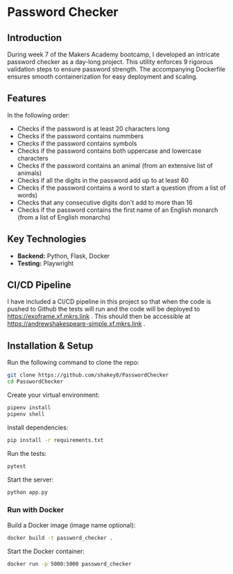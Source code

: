 # Password Checker

## Introduction

During week 7 of the Makers Academy bootcamp, I developed an intricate password checker as a day-long project. This utility enforces 9 rigorous validation steps to ensure password strength. The accompanying Dockerfile ensures smooth containerization for easy deployment and scaling.

## Features

In the following order:
- Checks if the password is at least 20 characters long
- Checks if the password contains nummbers
- Checks if the password contains symbols
- Checks if the password contains both uppercase and lowercase characters
- Checks if the password contains an animal (from an extensive list of animals)
- Checks if all the digits in the password add up to at least 60
- Checks if the password contains a word to start a question (from a list of words)
- Checks that any consecutive digits don't add to more than 16
- Checks if the password contains the first name of an English monarch (from a list of English monarchs)

## Key Technologies

- **Backend:** Python, Flask, Docker
- **Testing:** Playwright

## CI/CD Pipeline

I have included a CI/CD pipeline in this project so that when the code is pushed to Github the tests will run and the code will be deployed to https://exoframe.xf.mkrs.link . This should then be accessible at https://andrewshakespeare-simple.xf.mkrs.link .

## Installation & Setup

Run the following command to clone the repo:
```bash
git clone https://github.com/shakey0/PasswordChecker
cd PasswordChecker
```

Create your virtual environment:
```bash
pipenv install
pipenv shell
```

Install dependencies:
```bash
pip install -r requirements.txt
```

Run the tests:
```bash
pytest
```

Start the server:
```bash
python app.py
```

### Run with Docker

Build a Docker image (image name optional):
```bash
docker build -t password_checker .
```

Start the Docker container:
```bash
docker run -p 5000:5000 password_checker
```